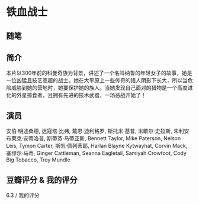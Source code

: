 # 铁血战士

## 随笔

## 简介

本片以300年前的科曼奇族为背景，讲述了一个名叫纳鲁的年轻女子的故事，她是一位凶猛且技艺高超的战士。她在大平原上一些传奇的猎人阴影下长大，所以当危险威胁到她的营地时，她要保护她的族人。当她发现自己面对的猎物是一个高度进化的外星掠食者，且拥有先进的技术武器，一场恶战开始了！

## 演员

安伯·明迪桑德, 达寇塔·比弗, 戴恩·迪利格罗, 斯托米·基普, 米歇尔·史拉斯, 朱利安·布莱克·安蒂洛普, 斯蒂芬·马蒂亚斯, Bennett Taylor, Mike Paterson, Nelson Leis, Tymon Carter, 斯凯·佩列蒂耶, Harlan Blayne Kytwayhat, Corvin Mack, 塞缪尔·马蒂, Ginger Cattleman, Seanna Eagletail, Samiyah Crowfoot, Cody Big Tobacco, Troy Mundle

## 豆瓣评分 & 我的评分

6.3 / 我的评分
